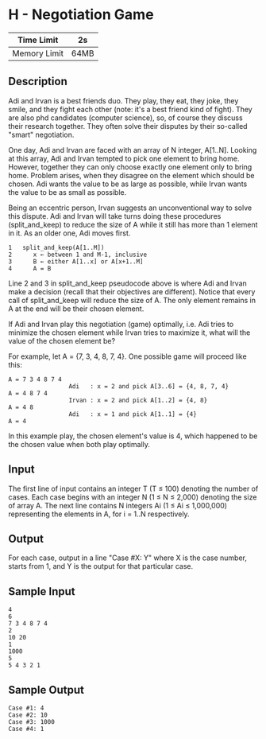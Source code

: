 # H - Negotiation Game

| Time Limit   | 2s   |
|--------------|------|
| Memory Limit | 64MB |

## Description

Adi and Irvan is a best friends duo. They play, they eat, they joke, they smile, and they fight each other (note: it's a best friend kind of fight). They are also phd candidates (computer science), so, of course they discuss their research together. They often solve their disputes by their so-called "smart" negotiation.

One day, Adi and Irvan are faced with an array of N integer, A[1..N]. Looking at this array, Adi and Irvan tempted to pick one element to bring home. However, together they can only choose exactly one element only to bring home. Problem arises, when they disagree on the element which should be chosen. Adi wants the value to be as large as possible, while Irvan wants the value to be as small as possible.

Being an eccentric person, Irvan suggests an unconventional way to solve this dispute. Adi and Irvan will take turns doing these procedures (split_and_keep) to reduce the size of A while it still has more than 1 element in it. As an older one, Adi moves first.

	1   split_and_keep(A[1..M])
	2      x ← between 1 and M-1, inclusive
	3      B ← either A[1..x] or A[x+1..M]
	4      A = B

Line 2 and 3 in split_and_keep pseudocode above is where Adi and Irvan make a decision (recall that their objectives are different). Notice that every call of split_and_keep will reduce the size of A. The only element remains in A at the end will be their chosen element.

If Adi and Irvan play this negotiation (game) optimally, i.e. Adi tries to minimize the chosen element while Irvan tries to maximize it, what will the value of the chosen element be?

For example, let A = {7, 3, 4, 8, 7, 4}. One possible game will proceed like this:

	A = 7 3 4 8 7 4
	                 Adi   : x = 2 and pick A[3..6] = {4, 8, 7, 4}
	A = 4 8 7 4
	                 Irvan : x = 2 and pick A[1..2] = {4, 8}
	A = 4 8
	                 Adi   : x = 1 and pick A[1..1] = {4}
	A = 4

In this example play, the chosen element's value is 4, which happened to be the chosen value when both play optimally.

## Input

The first line of input contains an integer T (T ≤ 100) denoting the number of cases. Each case begins with an integer N (1 ≤ N ≤ 2,000) denoting the size of array A. The next line contains N integers Ai (1 ≤ Ai ≤ 1,000,000) representing the elements in A, for i = 1..N respectively.

## Output

For each case, output in a line "Case #X: Y" where X is the case number, starts from 1, and Y is the output for that particular case.

## Sample Input

	4
	6
	7 3 4 8 7 4
	2
	10 20
	1
	1000
	5
	5 4 3 2 1

## Sample Output

	Case #1: 4
	Case #2: 10
	Case #3: 1000
	Case #4: 1

